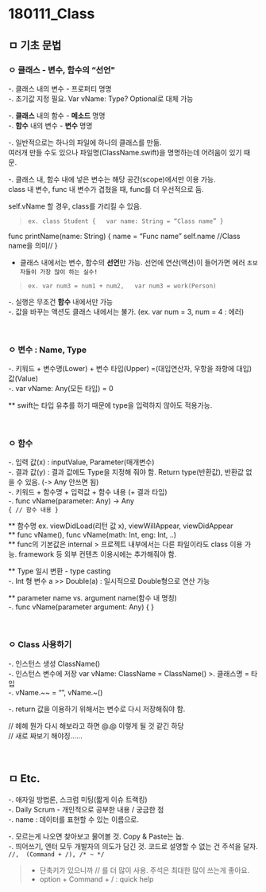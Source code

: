 # 180111_Class

## ㅁ 기초 문법

### ㅇ 클래스 - 변수, 함수의 “선언"
-. 클래스 내의 변수 - 프로퍼티 명명  
-. 초기값 지정 필요. Var vName: Type?  Optional로 대체 가능

-. **클래스** 내의 함수 - **메소드** 명명  
-. **함수** 내의 변수 - **변수** 명명

-. 일반적으로는 하나의 파일에 하나의 클래스를 만듦.  
여러개 만들 수도 있으나 파일명(ClassName.swift)을 명명하는데 어려움이 있기 때문.

-. 클래스 내, 함수 내에 넣은 변수는 해당 공간(scope)에서만 이용 가능.  
class 내 변수, func 내 변수가 겹쳤을 때, func를 더 우선적으로 둠.  

self.vName 할 경우, class를 가리킬 수 있음.  

> `ex. class Student {  
> var name: String = “Class name” }`

func printName(name: String) {
name = “Func name”
self.name //Class name을 의미// }


- 클래스 내에서는 변수, 함수의 **선언**만 가능. 선언에 연산(액션)이 들어가면 에러
`초보자들이 가장 많이 하는 실수!`
> `ex. var num3 = num1 + num2,  
> var num3 = work(Person)`

-. 실행은 무조건 **함수** 내에서만 가능  
-. 값을 바꾸는 액션도 클래스 내에서는 불가. (ex. var num = 3, num = 4 : 에러)

<br>

### ㅇ 변수 : Name, Type
-. 키워드 + 변수명(Lower) + 변수 타입(Upper) =(대입연산자, 우항을 좌항에 대입) 값(Value)  
-. var vName: Any(모든 타입) = 0

** swift는 타입 유추를 하기 때문에 type을 입력하지 않아도 적용가능.

<br>

### ㅇ 함수
-. 입력 값(x) : inputValue, Parameter(매개변수)  
-. 결과 값(y) : 결과 값에도 Type을 지정해 줘야 함. Return type(반환값), 반환값 없을 수 있음. (-> Any 안쓰면 됨)  
-. 키워드 + 함수명 + 입력값 + 함수 내용 (+ 결과 타입)  
-. func vName(parameter: Any) -> Any  
`{
// 함수 내용
}`

** 함수명 ex. viewDidLoad(리턴 값 x), viewWillAppear, viewDidAppear  
** func vName(), func vName(math: Int, eng: Int, ..)  
** func의 기본값은 internal > 프로젝트 내부에서는 다른 파일이라도 class 이용 가능. framework 등 외부 컨텐츠 이용시에는 추가해줘야 함.

** Type 일시 변환 - type casting   
-. Int 형 변수 a  >> Double(a) : 일시적으로 Double형으로 연산 가능   

** parameter name vs. argument name(함수 내 명칭)  
-. func vName(parameter argument: Any) { }  

<br>

### ㅇ Class 사용하기
-. 인스턴스 생성     ClassName()  
-. 인스턴스 변수에 저장     var vName: ClassName = ClassName() >. 클래스명 = 타입  
-. vName.~~ = “”,  vName.~()

-. return 값을 이용하기 위해서는 변수로 다시 저장해줘야 함.  


// 헤헤 뭔가 다시 해보라고 하면 @.@ 이렇게 될 것 같긴 하당  
// 새로 짜보기 해야징......  

<br>

## ㅁ Etc.

-. 애자일 방법론, 스크럼 미팅(짧게 이슈 트랙킹)  
-. Daily Scrum - 개인적으로 공부한 내용 / 궁금한 점  
-. name : 데이터를 표현할 수 있는 이름으로.  

-. 모르는게 나오면 찾아보고 물어볼 것. Copy & Paste는 놉.  
-. 띄어쓰기, 엔터 모두 개발자의 의도가 담긴 것. 코드로 설명할 수 없는 건 주석을 달자. 
`//,  (Command + /), /* ~ */`
> - 단축키가 있으니까 // 를 더 많이 사용. 주석은 최대한 많이 쓰는게 좋아요.  
> - option + Command + / : quick help
